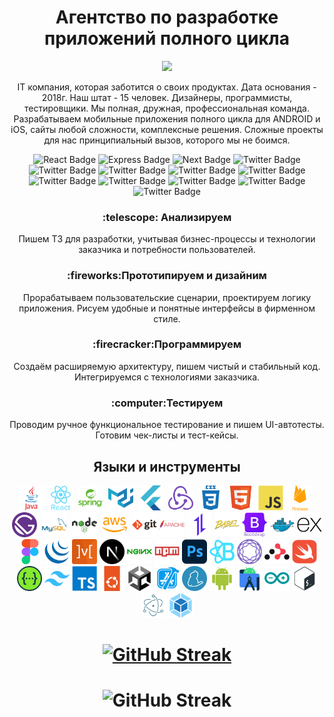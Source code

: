 <div align="center">
  <h1>Агентство по разработке приложений полного цикла</h1>
<img src="https://msoft.pw/static/images/general/logo.svg"></img>
<p>IT компания, которая заботится о своих продуктах.
Дата основания - 2018г.
Наш штат - 15 человек. Дизайнеры, программисты, тестировщики. Мы полная, дружная, профессиональная команда.
Разрабатываем мобильные приложения полного цикла для ANDROID и iOS, сайты любой сложности, комплексные решения.
Сложные проекты для нас принципиальный вызов, которого мы не боимся.
</p>
 
<div id="badges">
  <img src="https://img.shields.io/badge/React-JS-blue?style=for-the-badge&logo=react&logoColor=white" alt="React Badge"/>
  <img src="https://img.shields.io/badge/Express-red?style=for-the-badge&logo=express&logoColor=white" alt="Express Badge"/>
  <img src="https://img.shields.io/badge/Next-JS-blue?style=for-the-badge&logo=nextdotjs&logoColor=white" alt="Next Badge"/>
  <img src="https://img.shields.io/badge/Tailwindcss-blue?style=for-the-badge&logo=tailwindcss&logoColor=white" alt="Twitter Badge"/>
    <img src="https://img.shields.io/badge/Node-JS-blue?style=for-the-badge&logoColor=white" alt="Twitter Badge"/>
   <img src="https://img.shields.io/badge/JavaScript-black?style=for-the-badge&logo=javascript&logoColor=white" alt="Twitter Badge"/>
   <img src="https://img.shields.io/badge/TypeScript-blue?style=for-the-badge&logo=typescript&logoColor=white" alt="Twitter Badge"/>
    <img src="https://img.shields.io/badge/SWIFT-orange?style=for-the-badge&logo=swift&logoColor=white" alt="Twitter Badge"/>
   <img src="https://img.shields.io/badge/Kotlin-black?style=for-the-badge&logo=kotlin&logoColor=white" alt="Twitter Badge"/>
   <img src="https://img.shields.io/badge/Java-orange?style=for-the-badge&logoColor=white" alt="Twitter Badge"/>
   <img src="https://img.shields.io/badge/Docker-blue?style=for-the-badge&logo=docker&logoColor=white" alt="Twitter Badge"/>
   <img src="https://img.shields.io/badge/Apache-red?style=for-the-badge&logo=apache&logoColor=white" alt="Twitter Badge"/>
   <img src="https://img.shields.io/badge/Nginx-green?style=for-the-badge&logo=nginx&logoColor=white" alt="Twitter Badge"/>
</div>
  <div>
      <h3>:telescope: Анализируем</h3>
    Пишем ТЗ для разработки, учитывая бизнес-процессы и технологии заказчика и потребности пользователей.
   <h3> :fireworks:Прототипируем и дизайним </h3>
    Прорабатываем пользовательские сценарии, проектируем логику приложения. Рисуем удобные и понятные интерфейсы в фирменном стиле.
    <h3>:firecracker:Программируем</h3>
    Создаём расширяемую архитектуру, пишем чистый и стабильный код. Интегрируемся с технологиями заказчика.
   <h3> :computer:Тестируем</h3>
    Проводим ручное функциональное тестирование и пишем UI-автотесты. Готовим чек-листы и тест-кейсы.
  </div>
 <h2>Языки и инструменты</h2>
  <div id="badges">
    <img src="https://github.com/devicons/devicon/blob/master/icons/java/java-original-wordmark.svg" title="Java" alt="Java" width="40" height="40"/>&nbsp;
  <img src="https://github.com/devicons/devicon/blob/master/icons/react/react-original-wordmark.svg" title="React" alt="React" width="40" height="40"/>&nbsp;
  <img src="https://github.com/devicons/devicon/blob/master/icons/spring/spring-original-wordmark.svg" title="Spring" alt="Spring" width="40" height="40"/>&nbsp;
  <img src="https://github.com/devicons/devicon/blob/master/icons/materialui/materialui-original.svg" title="Material UI" alt="Material UI" width="40" height="40"/>&nbsp;
  <img src="https://github.com/devicons/devicon/blob/master/icons/flutter/flutter-original.svg" title="Flutter" alt="Flutter" width="40" height="40"/>&nbsp;
  <img src="https://github.com/devicons/devicon/blob/master/icons/redux/redux-original.svg" title="Redux" alt="Redux " width="40" height="40"/>&nbsp;
  <img src="https://github.com/devicons/devicon/blob/master/icons/css3/css3-plain-wordmark.svg"  title="CSS3" alt="CSS" width="40" height="40"/>&nbsp;
  <img src="https://github.com/devicons/devicon/blob/master/icons/html5/html5-original.svg" title="HTML5" alt="HTML" width="40" height="40"/>&nbsp;
  <img src="https://github.com/devicons/devicon/blob/master/icons/javascript/javascript-original.svg" title="JavaScript" alt="JavaScript" width="40" height="40"/>&nbsp;
  <img src="https://github.com/devicons/devicon/blob/master/icons/firebase/firebase-plain-wordmark.svg" title="Firebase" alt="Firebase" width="40" height="40"/>&nbsp;
  <img src="https://github.com/devicons/devicon/blob/master/icons/gatsby/gatsby-original.svg" title="Gatsby"  alt="Gatsby" width="40" height="40"/>&nbsp;
  <img src="https://github.com/devicons/devicon/blob/master/icons/mysql/mysql-original-wordmark.svg" title="MySQL"  alt="MySQL" width="40" height="40"/>&nbsp;
  <img src="https://github.com/devicons/devicon/blob/master/icons/nodejs/nodejs-original-wordmark.svg" title="NodeJS" alt="NodeJS" width="40" height="40"/>&nbsp;
  <img src="https://github.com/devicons/devicon/blob/master/icons/amazonwebservices/amazonwebservices-plain-wordmark.svg" title="AWS" alt="AWS" width="40" height="40"/>&nbsp;
  <img src="https://github.com/devicons/devicon/blob/master/icons/git/git-original-wordmark.svg" title="Git" **alt="Git" width="40" height="40"/>
     <img src="https://raw.githubusercontent.com/devicons/devicon/6910f0503efdd315c8f9b858234310c06e04d9c0/icons/apache/apache-original-wordmark.svg" title="Git" **alt="Git" width="40" height="40"/>
     <img src="https://raw.githubusercontent.com/devicons/devicon/6910f0503efdd315c8f9b858234310c06e04d9c0/icons/axios/axios-plain.svg" title="Git" **alt="Git" width="40" height="40"/>
     <img src="https://raw.githubusercontent.com/devicons/devicon/6910f0503efdd315c8f9b858234310c06e04d9c0/icons/babel/babel-original.svg" title="Git" **alt="Git" width="40" height="40"/>
     <img src="https://raw.githubusercontent.com/devicons/devicon/6910f0503efdd315c8f9b858234310c06e04d9c0/icons/bootstrap/bootstrap-original-wordmark.svg" title="Git" **alt="Git" width="40" height="40"/>
     <img src="https://raw.githubusercontent.com/devicons/devicon/6910f0503efdd315c8f9b858234310c06e04d9c0/icons/docker/docker-original.svg" title="Git" **alt="Git" width="40" height="40"/>
     <img src="https://raw.githubusercontent.com/devicons/devicon/6910f0503efdd315c8f9b858234310c06e04d9c0/icons/express/express-original.svg" title="Git" **alt="Git" width="40" height="40"/>
     <img src="https://raw.githubusercontent.com/devicons/devicon/6910f0503efdd315c8f9b858234310c06e04d9c0/icons/figma/figma-original.svg" title="Git" **alt="Git" width="40" height="40"/>
     <img src="https://raw.githubusercontent.com/devicons/devicon/6910f0503efdd315c8f9b858234310c06e04d9c0/icons/jquery/jquery-original.svg" title="Git" **alt="Git" width="40" height="40"/>
     <img src="https://raw.githubusercontent.com/devicons/devicon/6910f0503efdd315c8f9b858234310c06e04d9c0/icons/mobx/mobx-original.svg" title="Git" **alt="Git" width="40" height="40"/>
     <img src="https://raw.githubusercontent.com/devicons/devicon/6910f0503efdd315c8f9b858234310c06e04d9c0/icons/nextjs/nextjs-original.svg" title="Git" **alt="Git" width="40" height="40"/>
     <img src="https://raw.githubusercontent.com/devicons/devicon/6910f0503efdd315c8f9b858234310c06e04d9c0/icons/nginx/nginx-original.svg" title="Git" **alt="Git" width="40" height="40"/>
     <img src="https://raw.githubusercontent.com/devicons/devicon/6910f0503efdd315c8f9b858234310c06e04d9c0/icons/npm/npm-original-wordmark.svg" title="Git" **alt="Git" width="40" height="40"/>
     <img src="https://raw.githubusercontent.com/devicons/devicon/6910f0503efdd315c8f9b858234310c06e04d9c0/icons/photoshop/photoshop-original.svg" title="Git" **alt="Git" width="40" height="40"/>
     <img src="https://raw.githubusercontent.com/devicons/devicon/6910f0503efdd315c8f9b858234310c06e04d9c0/icons/reactbootstrap/reactbootstrap-original.svg" title="Git" **alt="Git" width="40" height="40"/>
     <img src="https://raw.githubusercontent.com/devicons/devicon/6910f0503efdd315c8f9b858234310c06e04d9c0/icons/reactnavigation/reactnavigation-original.svg" title="Git" **alt="Git" width="40" height="40"/>
     <img src="https://raw.githubusercontent.com/devicons/devicon/6910f0503efdd315c8f9b858234310c06e04d9c0/icons/reactrouter/reactrouter-original.svg" title="Git" **alt="Git" width="40" height="40"/>
     <img src="https://raw.githubusercontent.com/devicons/devicon/6910f0503efdd315c8f9b858234310c06e04d9c0/icons/swift/swift-original.svg" title="Git" **alt="Git" width="40" height="40"/>
     <img src="https://raw.githubusercontent.com/devicons/devicon/6910f0503efdd315c8f9b858234310c06e04d9c0/icons/swagger/swagger-original.svg" title="Git" **alt="Git" width="40" height="40"/>
     <img src="https://raw.githubusercontent.com/devicons/devicon/6910f0503efdd315c8f9b858234310c06e04d9c0/icons/tailwindcss/tailwindcss-original.svg" title="Git" **alt="Git" width="40" height="40"/>
     <img src="https://raw.githubusercontent.com/devicons/devicon/6910f0503efdd315c8f9b858234310c06e04d9c0/icons/typescript/typescript-plain.svg" title="Git" **alt="Git" width="40" height="40"/>
     <img src="https://raw.githubusercontent.com/devicons/devicon/6910f0503efdd315c8f9b858234310c06e04d9c0/icons/ubuntu/ubuntu-original.svg" title="Git" **alt="Git" width="40" height="40"/>
     <img src="https://raw.githubusercontent.com/devicons/devicon/6910f0503efdd315c8f9b858234310c06e04d9c0/icons/unity/unity-original.svg" title="Git" **alt="Git" width="40" height="40"/>
    <img src="https://raw.githubusercontent.com/devicons/devicon/6910f0503efdd315c8f9b858234310c06e04d9c0/icons/xcode/xcode-plain.svg" title="Git" **alt="Git" width="40" height="40"/>
    <img src="https://raw.githubusercontent.com/devicons/devicon/6910f0503efdd315c8f9b858234310c06e04d9c0/icons/yarn/yarn-original.svg" title="Git" **alt="Git" width="40" height="40"/>
    <img src="https://raw.githubusercontent.com/devicons/devicon/6910f0503efdd315c8f9b858234310c06e04d9c0/icons/android/android-original.svg" title="Git" **alt="Git" width="40" height="40"/>
    <img src="https://raw.githubusercontent.com/devicons/devicon/6910f0503efdd315c8f9b858234310c06e04d9c0/icons/androidstudio/androidstudio-original.svg" title="Git" **alt="Git" width="40" height="40"/>
    <img src="https://raw.githubusercontent.com/devicons/devicon/6910f0503efdd315c8f9b858234310c06e04d9c0/icons/arduino/arduino-original.svg" title="Git" **alt="Git" width="40" height="40"/>
    <img src="https://raw.githubusercontent.com/devicons/devicon/6910f0503efdd315c8f9b858234310c06e04d9c0/icons/bash/bash-original.svg" title="Git" **alt="Git" width="40" height="40"/>
    <img src="https://raw.githubusercontent.com/devicons/devicon/6910f0503efdd315c8f9b858234310c06e04d9c0/icons/electron/electron-original.svg" title="Git" **alt="Git" width="40" height="40"/>
    <img src="https://raw.githubusercontent.com/devicons/devicon/6910f0503efdd315c8f9b858234310c06e04d9c0/icons/webpack/webpack-original.svg" title="Git" **alt="Git" width="40" height="40"/> 
  </div>
  <h1><h1>
<a href="https://git.io/streak-stats"><img src="https://github-readme-streak-stats.herokuapp.com?user=CodeVS404&theme=dark&hide_border=true" alt="GitHub Streak" /></a>
   <h1><h1>
  <a><img src="https://github-readme-stats.vercel.app/api/top-langs/?username=your-github-username&layout=compact&theme=vision-friendly-dark" alt="GitHub Streak" /></a>
</div>


